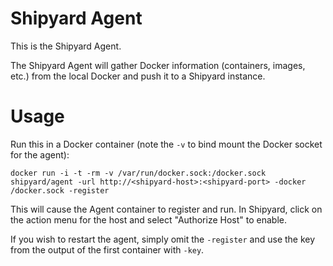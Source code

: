 # Shipyard Agent
This is the Shipyard Agent.

The Shipyard Agent will gather Docker information (containers, images, etc.) from the local Docker and push it to a Shipyard instance.

# Usage
Run this in a Docker container (note the `-v` to bind mount the Docker socket for the agent):

`docker run -i -t -rm -v /var/run/docker.sock:/docker.sock shipyard/agent -url http://<shipyard-host>:<shipyard-port> -docker /docker.sock -register`

This will cause the Agent container to register and run.  In Shipyard, click on the 
action menu for the host and select "Authorize Host" to enable.

If you wish to restart the agent, simply omit the `-register` and use the key from the output of the first container with `-key`.

